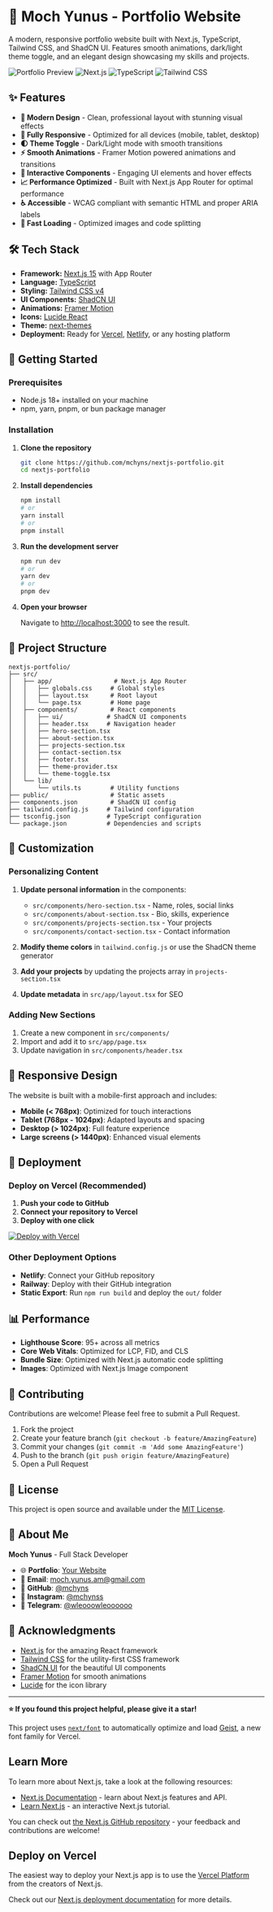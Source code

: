 # 🚀 Moch Yunus - Portfolio Website

A modern, responsive portfolio website built with Next.js, TypeScript, Tailwind CSS, and ShadCN UI. Features smooth animations, dark/light theme toggle, and an elegant design showcasing my skills and projects.

![Portfolio Preview](https://img.shields.io/badge/Status-Live-brightgreen)
![Next.js](https://img.shields.io/badge/Next.js-15.4.5-black)
![TypeScript](https://img.shields.io/badge/TypeScript-Ready-blue)
![Tailwind CSS](https://img.shields.io/badge/Tailwind-v4-38BDF8)

## ✨ Features

- **🎨 Modern Design** - Clean, professional layout with stunning visual effects
- **📱 Fully Responsive** - Optimized for all devices (mobile, tablet, desktop)
- **🌓 Theme Toggle** - Dark/Light mode with smooth transitions
- **⚡ Smooth Animations** - Framer Motion powered animations and transitions
- **🎯 Interactive Components** - Engaging UI elements and hover effects
- **📈 Performance Optimized** - Built with Next.js App Router for optimal performance
- **♿ Accessible** - WCAG compliant with semantic HTML and proper ARIA labels
- **🚀 Fast Loading** - Optimized images and code splitting

## 🛠️ Tech Stack

- **Framework:** [Next.js 15](https://nextjs.org/) with App Router
- **Language:** [TypeScript](https://www.typescriptlang.org/)
- **Styling:** [Tailwind CSS v4](https://tailwindcss.com/)
- **UI Components:** [ShadCN UI](https://ui.shadcn.com/)
- **Animations:** [Framer Motion](https://www.framer.com/motion/)
- **Icons:** [Lucide React](https://lucide.dev/)
- **Theme:** [next-themes](https://github.com/pacocoursey/next-themes)
- **Deployment:** Ready for [Vercel](https://vercel.com/), [Netlify](https://netlify.com/), or any hosting platform

## 🚀 Getting Started

### Prerequisites

- Node.js 18+ installed on your machine
- npm, yarn, pnpm, or bun package manager

### Installation

1. **Clone the repository**
   ```bash
   git clone https://github.com/mchyns/nextjs-portfolio.git
   cd nextjs-portfolio
   ```

2. **Install dependencies**
   ```bash
   npm install
   # or
   yarn install
   # or
   pnpm install
   ```

3. **Run the development server**
   ```bash
   npm run dev
   # or
   yarn dev
   # or
   pnpm dev
   ```

4. **Open your browser**
   
   Navigate to [http://localhost:3000](http://localhost:3000) to see the result.

## 📂 Project Structure

```
nextjs-portfolio/
├── src/
│   ├── app/                 # Next.js App Router
│   │   ├── globals.css     # Global styles
│   │   ├── layout.tsx      # Root layout
│   │   └── page.tsx        # Home page
│   ├── components/         # React components
│   │   ├── ui/            # ShadCN UI components
│   │   ├── header.tsx     # Navigation header
│   │   ├── hero-section.tsx
│   │   ├── about-section.tsx
│   │   ├── projects-section.tsx
│   │   ├── contact-section.tsx
│   │   ├── footer.tsx
│   │   ├── theme-provider.tsx
│   │   └── theme-toggle.tsx
│   └── lib/
│       └── utils.ts        # Utility functions
├── public/                 # Static assets
├── components.json         # ShadCN UI config
├── tailwind.config.js     # Tailwind configuration
├── tsconfig.json          # TypeScript configuration
└── package.json           # Dependencies and scripts
```

## 🎨 Customization

### Personalizing Content

1. **Update personal information** in the components:
   - `src/components/hero-section.tsx` - Name, roles, social links
   - `src/components/about-section.tsx` - Bio, skills, experience
   - `src/components/projects-section.tsx` - Your projects
   - `src/components/contact-section.tsx` - Contact information

2. **Modify theme colors** in `tailwind.config.js` or use the ShadCN theme generator

3. **Add your projects** by updating the projects array in `projects-section.tsx`

4. **Update metadata** in `src/app/layout.tsx` for SEO

### Adding New Sections

1. Create a new component in `src/components/`
2. Import and add it to `src/app/page.tsx`
3. Update navigation in `src/components/header.tsx`

## 📱 Responsive Design

The website is built with a mobile-first approach and includes:

- **Mobile (< 768px)**: Optimized for touch interactions
- **Tablet (768px - 1024px)**: Adapted layouts and spacing
- **Desktop (> 1024px)**: Full feature experience
- **Large screens (> 1440px)**: Enhanced visual elements

## 🚀 Deployment

### Deploy on Vercel (Recommended)

1. **Push your code to GitHub**
2. **Connect your repository to Vercel**
3. **Deploy with one click**

[![Deploy with Vercel](https://vercel.com/button)](https://vercel.com/new/clone?repository-url=https://github.com/mchyns/nextjs-portfolio)

### Other Deployment Options

- **Netlify**: Connect your GitHub repository
- **Railway**: Deploy with their GitHub integration
- **Static Export**: Run `npm run build` and deploy the `out/` folder

## 📊 Performance

- **Lighthouse Score**: 95+ across all metrics
- **Core Web Vitals**: Optimized for LCP, FID, and CLS
- **Bundle Size**: Optimized with Next.js automatic code splitting
- **Images**: Optimized with Next.js Image component

## 🤝 Contributing

Contributions are welcome! Please feel free to submit a Pull Request.

1. Fork the project
2. Create your feature branch (`git checkout -b feature/AmazingFeature`)
3. Commit your changes (`git commit -m 'Add some AmazingFeature'`)
4. Push to the branch (`git push origin feature/AmazingFeature`)
5. Open a Pull Request

## 📄 License

This project is open source and available under the [MIT License](LICENSE).

## 👤 About Me

**Moch Yunus** - Full Stack Developer

- 🌐 **Portfolio**: [Your Website](https://your-website.com)
- 📧 **Email**: moch.yunus.am@gmail.com
- 💼 **GitHub**: [@mchyns](https://github.com/mchyns)
- 📱 **Instagram**: [@mchynss](https://instagram.com/mchynss)
- 💬 **Telegram**: [@wleooowleoooooo](https://t.me/wleooowleoooooo)

## 🙏 Acknowledgments

- [Next.js](https://nextjs.org/) for the amazing React framework
- [Tailwind CSS](https://tailwindcss.com/) for the utility-first CSS framework
- [ShadCN UI](https://ui.shadcn.com/) for the beautiful UI components
- [Framer Motion](https://www.framer.com/motion/) for smooth animations
- [Lucide](https://lucide.dev/) for the icon library

---

**⭐ If you found this project helpful, please give it a star!**

This project uses [`next/font`](https://nextjs.org/docs/app/building-your-application/optimizing/fonts) to automatically optimize and load [Geist](https://vercel.com/font), a new font family for Vercel.

## Learn More

To learn more about Next.js, take a look at the following resources:

- [Next.js Documentation](https://nextjs.org/docs) - learn about Next.js features and API.
- [Learn Next.js](https://nextjs.org/learn) - an interactive Next.js tutorial.

You can check out [the Next.js GitHub repository](https://github.com/vercel/next.js) - your feedback and contributions are welcome!

## Deploy on Vercel

The easiest way to deploy your Next.js app is to use the [Vercel Platform](https://vercel.com/new?utm_medium=default-template&filter=next.js&utm_source=create-next-app&utm_campaign=create-next-app-readme) from the creators of Next.js.

Check out our [Next.js deployment documentation](https://nextjs.org/docs/app/building-your-application/deploying) for more details.
